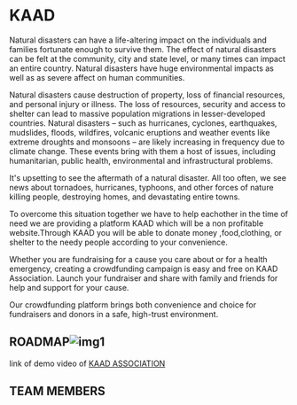 # KAAD

Natural disasters can have a life-altering impact on the individuals and families fortunate enough to survive them. The effect of natural disasters can be felt at the community, city and state level, or many times can impact an entire country. Natural disasters have huge environmental impacts as well as as severe affect on human communities.

Natural disasters cause destruction of property, loss of financial resources, and personal injury or illness. The loss of resources, security and access to shelter can lead to massive population migrations in lesser-developed countries.
Natural disasters – such as hurricanes, cyclones, earthquakes, mudslides, floods, wildfires, volcanic eruptions and weather events like extreme droughts and monsoons – are likely increasing in frequency due to climate change. These events bring with them a host of issues, including humanitarian, public health, environmental and infrastructural problems.

It's upsetting to see the aftermath of a natural disaster. All too often, we see news about tornadoes, hurricanes, typhoons, and other forces of nature killing people, destroying homes, and devastating entire towns.

To overcome this situation together we have to help eachother in the time of need we are providing a platform KAAD which will be a non profitable website.Through KAAD you will be able to donate money ,food,clothing, or shelter to the needy people according to your convenience.

Whether you are fundraising for a cause you care about or for a health emergency, creating a crowdfunding campaign is easy and free on KAAD Association. Launch your fundraiser and share with family and friends for help and support for your cause.

Our crowdfunding platform brings both convenience and choice for fundraisers and donors in a safe, high-trust environment. 

## ROADMAP![img1](https://user-images.githubusercontent.com/87469894/126026561-c81cd207-741d-4f4a-affa-bb5fac63c479.jpg)
link of demo video of [KAAD ASSOCIATION](  https://youtu.be/I_hBw4BD7nI )
## TEAM MEMBERS

